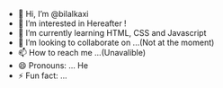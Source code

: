 - 👋 Hi, I’m @bilalkaxi
- 👀 I’m interested in Hereafter !
- 🌱 I’m currently learning HTML, CSS and Javascript
- 💞️ I’m looking to collaborate on ...(Not at the moment)
- 📫 How to reach me ...(Unavalible) 
- 😄 Pronouns: ... He
- ⚡ Fun fact: ...

<!---
bilalkaxi/bilalkaxi is a ✨ special ✨ repository because its `README.md` (this file) appears on your GitHub profile.
You can click the Preview link to take a look at your changes.
--->
